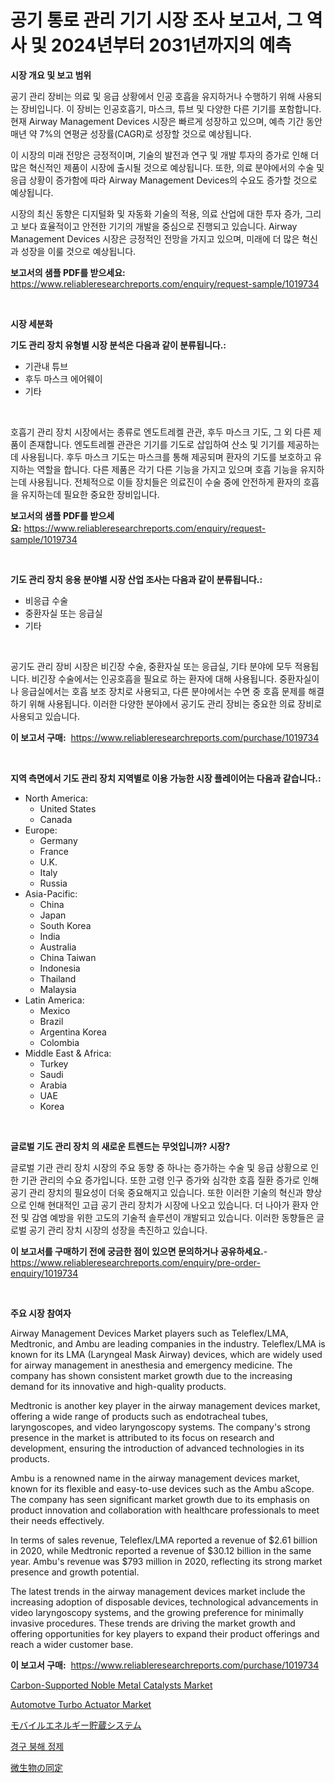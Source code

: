 <p><h1>공기 통로 관리 기기 시장 조사 보고서, 그 역사 및 2024년부터 2031년까지의 예측</h1></p><p><strong>시장 개요 및 보고 범위</strong></p>
<p><p>공기 관리 장비는 의료 및 응급 상황에서 인공 호흡을 유지하거나 수행하기 위해 사용되는 장비입니다. 이 장비는 인공호흡기, 마스크, 튜브 및 다양한 다른 기기를 포함합니다. 현재 Airway Management Devices 시장은 빠르게 성장하고 있으며, 예측 기간 동안 매년 약 7%의 연평균 성장률(CAGR)로 성장할 것으로 예상됩니다. </p><p>이 시장의 미래 전망은 긍정적이며, 기술의 발전과 연구 및 개발 투자의 증가로 인해 더 많은 혁신적인 제품이 시장에 출시될 것으로 예상됩니다. 또한, 의료 분야에서의 수술 및 응급 상황이 증가함에 따라 Airway Management Devices의 수요도 증가할 것으로 예상됩니다. </p><p>시장의 최신 동향은 디지털화 및 자동화 기술의 적용, 의료 산업에 대한 투자 증가, 그리고 보다 효율적이고 안전한 기기의 개발을 중심으로 진행되고 있습니다. Airway Management Devices 시장은 긍정적인 전망을 가지고 있으며, 미래에 더 많은 혁신과 성장을 이룰 것으로 예상됩니다.</p></p>
<p><strong>보고서의 샘플 PDF를 받으세요:</strong> <a href="https://www.reliableresearchreports.com/enquiry/request-sample/1019734">https://www.reliableresearchreports.com/enquiry/request-sample/1019734</a></p>
<p>&nbsp;</p>
<p><strong>시장 세분화</strong></p>
<p><strong>기도 관리 장치 유형별 시장 분석은 다음과 같이 분류됩니다.:</strong></p>
<p><ul><li>기관내 튜브</li><li>후두 마스크 에어웨이</li><li>기타</li></ul></p>
<p>&nbsp;</p>
<p><p>호흡기 관리 장치 시장에서는 종류로 엔도트레켈 관관, 후두 마스크 기도, 그 외 다른 제품이 존재합니다. 엔도트레켈 관관은 기기를 기도로 삽입하여 산소 및 기기를 제공하는데 사용됩니다. 후두 마스크 기도는 마스크를 통해 제공되며 환자의 기도를 보호하고 유지하는 역할을 합니다. 다른 제품은 각기 다른 기능을 가지고 있으며 호흡 기능을 유지하는데 사용됩니다. 전체적으로 이들 장치들은 의료진이 수술 중에 안전하게 환자의 호흡을 유지하는데 필요한 중요한 장비입니다.</p></p>
<p><strong>보고서의 샘플 PDF를 받으세요:</strong>&nbsp;<a href="https://www.reliableresearchreports.com/enquiry/request-sample/1019734">https://www.reliableresearchreports.com/enquiry/request-sample/1019734</a></p>
<p>&nbsp;</p>
<p><strong> 기도 관리 장치 응용 분야별 시장 산업 조사는 다음과 같이 분류됩니다.:</strong></p>
<p><ul><li>비응급 수술</li><li>중환자실 또는 응급실</li><li>기타</li></ul></p>
<p>&nbsp;</p>
<p><p>공기도 관리 장비 시장은 비긴장 수술, 중환자실 또는 응급실, 기타 분야에 모두 적용됩니다. 비긴장 수술에서는 인공호흡을 필요로 하는 환자에 대해 사용됩니다. 중환자실이나 응급실에서는 호흡 보조 장치로 사용되고, 다른 분야에서는 수면 중 호흡 문제를 해결하기 위해 사용됩니다. 이러한 다양한 분야에서 공기도 관리 장비는 중요한 의료 장비로 사용되고 있습니다.</p></p>
<p><strong>이 보고서 구매:</strong>&nbsp; <a href="https://www.reliableresearchreports.com/purchase/1019734">https://www.reliableresearchreports.com/purchase/1019734</a></p>
<p>&nbsp;</p>
<p><strong>지역 측면에서 기도 관리 장치 지역별로 이용 가능한 시장 플레이어는 다음과 같습니다.:</strong></p>
<p><ul>
    <li>
        North America:
        <ul>
            <li>United States</li>
            <li>Canada</li>
        </ul>
    </li>
    <li>
        Europe:
        <ul>
            <li>Germany</li>
            <li>France</li>
            <li>U.K.</li>
            <li>Italy</li>
            <li>Russia</li>
        </ul>
    </li>
    <li>
        Asia-Pacific:
        <ul>
            <li>China</li>
            <li>Japan</li>
            <li>South Korea</li>
            <li>India</li>
            <li>Australia</li>
            <li>China Taiwan</li>
            <li>Indonesia</li>
            <li>Thailand</li>
            <li>Malaysia</li>
        </ul>
    </li>
    <li>
        Latin America:
        <ul>
            <li>Mexico</li>
            <li>Brazil</li>
            <li>Argentina Korea</li>
            <li>Colombia</li>
        </ul>
    </li>
    <li>
        Middle East & Africa:
        <ul>
            <li>Turkey</li>
            <li>Saudi</li>
            <li>Arabia</li>
            <li>UAE</li>
            <li>Korea</li>
        </ul>
    </li>
    </ul></p>
<p>&nbsp;</p>
<p><strong>글로벌 기도 관리 장치 의 새로운 트렌드는 무엇입니까? 시장?</strong></p>
<p><p>글로벌 기관 관리 장치 시장의 주요 동향 중 하나는 증가하는 수술 및 응급 상황으로 인한 기관 관리의 수요 증가입니다. 또한 고령 인구 증가와 심각한 호흡 질환 증가로 인해 공기 관리 장치의 필요성이 더욱 중요해지고 있습니다. 또한 이러한 기술의 혁신과 향상으로 인해 현대적인 고급 공기 관리 장치가 시장에 나오고 있습니다. 더 나아가 환자 안전 및 감염 예방을 위한 고도의 기술적 솔루션이 개발되고 있습니다. 이러한 동향들은 글로벌 공기 관리 장치 시장의 성장을 촉진하고 있습니다.</p></p>
<p><strong>이 보고서를 구매하기 전에 궁금한 점이 있으면 문의하거나 공유하세요.</strong>- <a href="https://www.reliableresearchreports.com/enquiry/pre-order-enquiry/1019734">https://www.reliableresearchreports.com/enquiry/pre-order-enquiry/1019734</a></p>
<p>&nbsp;</p>
<p><strong>주요 시장 참여자</strong></p>
<p><p>Airway Management Devices Market players such as Teleflex/LMA, Medtronic, and Ambu are leading companies in the industry. Teleflex/LMA is known for its LMA (Laryngeal Mask Airway) devices, which are widely used for airway management in anesthesia and emergency medicine. The company has shown consistent market growth due to the increasing demand for its innovative and high-quality products.</p><p>Medtronic is another key player in the airway management devices market, offering a wide range of products such as endotracheal tubes, laryngoscopes, and video laryngoscopy systems. The company's strong presence in the market is attributed to its focus on research and development, ensuring the introduction of advanced technologies in its products.</p><p>Ambu is a renowned name in the airway management devices market, known for its flexible and easy-to-use devices such as the Ambu aScope. The company has seen significant market growth due to its emphasis on product innovation and collaboration with healthcare professionals to meet their needs effectively.</p><p>In terms of sales revenue, Teleflex/LMA reported a revenue of $2.61 billion in 2020, while Medtronic reported a revenue of $30.12 billion in the same year. Ambu's revenue was $793 million in 2020, reflecting its strong market presence and growth potential.</p><p>The latest trends in the airway management devices market include the increasing adoption of disposable devices, technological advancements in video laryngoscopy systems, and the growing preference for minimally invasive procedures. These trends are driving the market growth and offering opportunities for key players to expand their product offerings and reach a wider customer base.</p></p>
<p><strong>이 보고서 구매:</strong>&nbsp;&nbsp;<a href="https://www.reliableresearchreports.com/purchase/1019734">https://www.reliableresearchreports.com/purchase/1019734</a></p>
<p><p><a href="https://butternut-bug-553.notion.site/Carbon-Supported-Noble-Metal-Catalysts-Market-Size-Focuses-on-Market-Dynamics-In-Depth-Analysis-and-9d77177f31954d3981efa4961bf10f13">Carbon-Supported Noble Metal Catalysts Market</a></p><p><a href="https://github.com/mahnoor2003/Market-Research-Report-List-3/blob/main/automotve-turbo-actuator-market.md">Automotve Turbo Actuator Market</a></p><p><a href="https://medium.com/@brendon65677/%E3%83%A2%E3%83%90%E3%82%A4%E3%83%AB%E3%82%A8%E3%83%8D%E3%83%AB%E3%82%AE%E3%83%BC%E8%B2%AF%E8%94%B5%E3%82%B7%E3%82%B9%E3%83%86%E3%83%A0%E5%B8%82%E5%A0%B4%E3%81%AE%E5%88%86%E6%9E%90-%E3%82%B0%E3%83%AD%E3%83%BC%E3%83%90%E3%83%AB%E7%94%A3%E6%A5%AD%E3%81%AE%E8%A6%8B%E9%80%9A%E3%81%97%E3%81%A8%E4%BA%88%E6%B8%AC-2024%E5%B9%B4%E3%81%8B%E3%82%892031%E5%B9%B4%E3%81%BE%E3%81%A7-47614ec1fed1?postPublishedType=initial">モバイルエネルギー貯蔵システム</a></p><p><a href="https://medium.com/@stevecormier0978/%EA%B5%AC%EA%B0%95%EB%82%B4-%EB%B6%95%ED%95%B4-%EC%A0%95%EC%A0%9C-%EC%8B%9C%EC%9E%A5-%EA%B7%9C%EB%AA%A8-%EB%B0%8F-%EC%8B%9C%EC%9E%A5-%EB%8F%99%ED%96%A5-%EC%99%84%EC%A0%84%ED%95%9C-%EC%82%B0%EC%97%85-%EA%B0%9C%EC%9A%94-2024%EB%85%84-2031%EB%85%84-51db66202bd3">경구 붕해 정제</a></p><p><a href="https://github.com/ksxzwxabcuynh011/Market-Research-Report-List-1/blob/main/8466873189061.md">微生物の同定</a></p></p>
